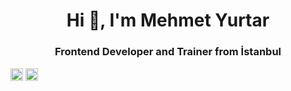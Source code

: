 <h1 align="center">Hi 👋, I'm Mehmet Yurtar</h1>
<h3 align="center">Frontend Developer and Trainer from İstanbul</h3>
<a href="https://twitter.com/yurtarmehmet" target="blank"><img align="center" src="https://cdn.jsdelivr.net/npm/simple-icons@3.0.1/icons/twitter.svg" alt="yurtarmehmet" height="20" width="20" /></a>
<a href="https://linkedin.com/in/yurtarmehmet" target="blank"><img align="center" src="https://cdn.jsdelivr.net/npm/simple-icons@3.0.1/icons/linkedin.svg" alt="yurtarmehmet" height="20" width="20" /></a>
</p>
